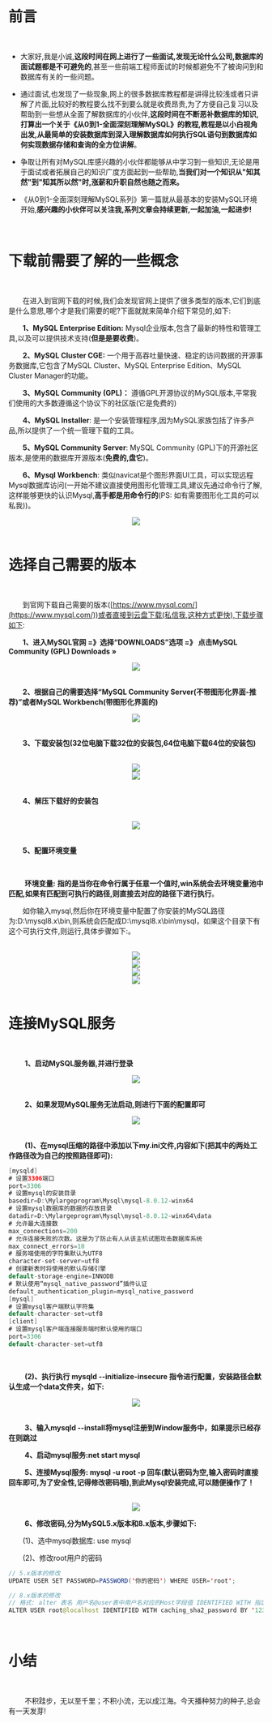# 前言

<br>

- 大家好,我是小诚,**这段时间在网上进行了一些面试,发现无论什么公司,数据库的面试题都是不可避免的**,甚至一些前端工程师面试的时候都避免不了被询问到和数据库有关的一些问题。


- 通过面试,也发现了一些现象,网上的很多数据库教程都是讲得比较浅或者只讲解了片面,比较好的教程要么找不到要么就是收费昂贵,为了方便自己复习以及帮助到一些想从全面了解数据库的小伙伴,**这段时间在不断恶补数据库的知识,打算出一个关于《从0到1-全面深刻理解MySQL》的教程,教程是以小白视角出发,从最简单的安装数据库到深入理解数据库如何执行SQL语句到数据库如何实现数据存储和查询的全方位讲解**。


- 争取让所有对MySQL库感兴趣的小伙伴都能够从中学习到一些知识,无论是用于面试或者拓展自己的知识广度方面起到一些帮助,**当我们对一个知识从"知其然"到"知其所以然"时,涨薪和升职自然也随之而来。**


- 《从0到1-全面深刻理解MySQL系列》第一篇就从最基本的安装MySQL环境开始,**感兴趣的小伙伴可以关注我,系列文章会持续更新,一起加油,一起进步!**



<br>

# 下载前需要了解的一些概念
<br>

&emsp;&emsp;在进入到官网下载的时候,我们会发现官网上提供了很多类型的版本,它们到底是什么意思,哪个才是我们需要的呢?下面就就来简单介绍下常见的,如下:
<br>

&emsp;&emsp;**1、MySQL Enterprise Edition:** Mysql企业版本,包含了最新的特性和管理工具,以及可以提供技术支持(**但是是要收费**)。
<br>

&emsp;&emsp;**2、MySQL Cluster CGE:** 一个用于高吞吐量快速、稳定的访问数据的开源事务数据库,它包含了MySQL Cluster、MySQL Enterprise Edition、MySQL Cluster Manager的功能。
<br>

&emsp;&emsp;**3、MySQL Community (GPL)：** 遵循GPL开源协议的MySQL版本,平常我们使用的大多数遵循这个协议下的社区版(它是免费的)
<br>

&emsp;&emsp;**4、MySQL Installer**: 是一个安装管理程序,因为MySQL家族包括了许多产品,所以提供了一个统一管理下载的工具。
<br>

&emsp;&emsp;**5、MySQL Community Server**: MySQL Community (GPL)下的开源社区版本,是使用的数据库开源版本(**免费的,盘它**)。
<br>

&emsp;&emsp;**6、Mysql Workbench**: 类似navicat是个图形界面UI工具，可以实现远程Mysql数据库访问(一开始不建议直接使用图形化管理工具,建议先通过命令行了解,这样能够更快的认识Mysql,**高手都是用命令行的**(PS: 如有需要图形化工具的可以私我))。
<br>

<center><img src="https://img-blog.csdnimg.cn/2021070721570625.png" /></center>


<br>

# 选择自己需要的版本
<br>

&emsp;&emsp;到官网下载自己需要的版本([https://www.mysql.com/](https://www.mysql.com/))或者直接到云盘下载(私信我,这种方式更快),下载步骤如下:
<br>

&emsp;&emsp;**1、进入MySQL官网 =》选择“DOWNLOADS”选项 =》 点击MySQL Community (GPL) Downloads »**
<br>

<center><img src="https://img-blog.csdnimg.cn/20210707220141867.png" /></center>


<br>

&emsp;&emsp;**2、根据自己的需要选择“MySQL Community Server(不带图形化界面-推荐)”或者MySQL Workbench(带图形化界面的)**
<br>

<center><img src="https://img-blog.csdnimg.cn/2021070722050186.png" /></center>

<br>

&emsp;&emsp;**3、下载安装包(32位电脑下载32位的安装包,64位电脑下载64位的安装包)**

<br>

<center><img src="https://img-blog.csdnimg.cn/20210707220711970.png" /></center>


<center><img src="https://img-blog.csdnimg.cn/20210707220757674.png" /></center>

<br>

&emsp;&emsp;**4、解压下载好的安装包**

<br>

<center><img src="https://img-blog.csdnimg.cn/20210707220855463.png" /></center>


<br>

&emsp;&emsp;**5、配置环境变量**

<br>

&emsp;&emsp; **环境变量:**  **指的是当你在命令行属于任意一个值时,win系统会去环境变量池中匹配,如果有匹配到可执行的路径,则直接去对应的路径下进行执行**。
<br>

&emsp;&emsp;如你输入mysql,然后你在环境变量中配置了你安装的MySQL路径为:D:\\mysql8.x\bin,则系统会匹配成D:\\mysql8.x\bin\mysql，如果这个目录下有这个可执行文件,则运行,具体步骤如下:。

<br>

<center><img src="https://img-blog.csdnimg.cn/20210707221053115.png" /></center>


<center><img src="https://img-blog.csdnimg.cn/20210707221139130.png" /></center>


<center><img src="https://img-blog.csdnimg.cn/2021070722120779.png" /></center>


<center><img src="https://img-blog.csdnimg.cn/20210707221235118.png" /></center>


<br>

#  连接MySQL服务


<br>

&emsp;&emsp; **1、启动MySQL服务器,并进行登录**
<br>

<center><img src="https://img-blog.csdnimg.cn/20210707221648426.png" /></center>


<br>

&emsp;&emsp; **2、如果发现MySQL服务无法启动,则进行下面的配置即可**
<br>

<center><img src="https://img-blog.csdnimg.cn/2021070722183157.png" /></center>

<br>

&emsp;&emsp; **(1)、在mysql压缩的路径中添加以下my.ini文件,内容如下(把其中的两处工作路径改为自己的按照路径即可):**
<br>

```java
[mysqld]
# 设置3306端口
port=3306
# 设置mysql的安装目录
basedir=D:\Mylargeprogram\Mysql\mysql-8.0.12-winx64
# 设置mysql数据库的数据的存放目录
datadir=D:\Mylargeprogram\Mysql\mysql-8.0.12-winx64\data
# 允许最大连接数
max_connections=200
# 允许连接失败的次数。这是为了防止有人从该主机试图攻击数据库系统
max_connect_errors=10
# 服务端使用的字符集默认为UTF8
character-set-server=utf8
# 创建新表时将使用的默认存储引擎
default-storage-engine=INNODB
# 默认使用“mysql_native_password”插件认证
default_authentication_plugin=mysql_native_password
[mysql]
# 设置mysql客户端默认字符集
default-character-set=utf8
[client]
# 设置mysql客户端连接服务端时默认使用的端口
port=3306
default-character-set=utf8
```
<br>

&emsp;&emsp; **(2)、执行执行 mysqld --initialize-insecure 指令进行配置，安装路径会默认生成一个data文件夹，如下:**
<br>

<center><img src="https://img-blog.csdnimg.cn/20210707222025848.png" /></center>


<br>

&emsp;&emsp; **3、输入mysqld --install将mysql注册到Window服务中，如果提示已经存在则跳过**
<br>


&emsp;&emsp; **4、启动mysql服务:net start mysql**
<br>

&emsp;&emsp; **5、连接Mysql服务: mysql -u root -p 回车(默认密码为空,输入密码时直接回车即可,为了安全性,记得修改密码哦</font>),到此Mysql安装完成,可以随便操作了！**

<br>

<center><img src="https://img-blog.csdnimg.cn/20210707222252255.png" /></center>


&emsp;&emsp; **6、修改密码,分为MySQL5.x版本和8.x版本,步骤如下:**
<br>

&emsp;&emsp;(1)、选中mysql数据库: use mysql
<br>

&emsp;&emsp;(2)、修改root用户的密码

```java
// 5.x版本的修改
UPDATE USER SET PASSWORD=PASSWORD('你的密码') WHERE USER='root';

// 8.x版本的修改
// 格式: alter 表名 用户名@user表中用户名对应的Host字段值 IDENTIFIED WITH 指定使用哪种加密技术 BY ‘修改后的密码’
ALTER USER root@localhost IDENTIFIED WITH caching_sha2_password BY '123456';
```

<br>

# 小结
<br>

&emsp;&emsp; 不积跬步，无以至千里；不积小流，无以成江海。今天播种努力的种子,总会有一天发芽!
<br>
